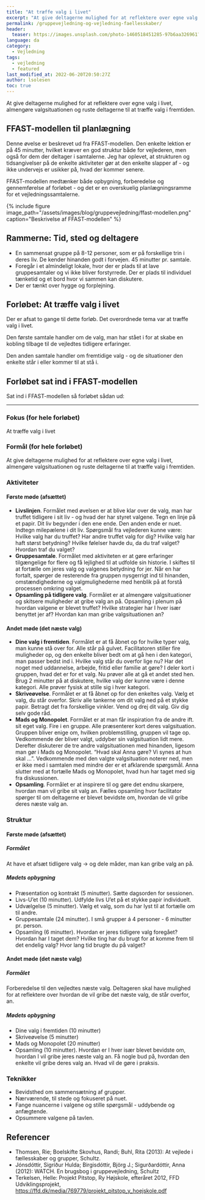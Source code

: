 ```yaml
---
title: "At træffe valg i livet"
excerpt: "At give deltagerne mulighed for at reflektere over egne valg i livet, almengøre valgsituationen og ruste deltagerne til at træffe valg i fremtiden."
permalink: /gruppevejledning-og-vejledning-faellesskaber/
header:
  teaser: https://images.unsplash.com/photo-1460518451285-97b6aa326961?ixlib=rb-1.2.1&ixid=MnwxMjA3fDB8MHxwaG90by1wYWdlfHx8fGVufDB8fHx8&auto=format&fit=crop&h=300&w=400&q=10
language: da
category:
  - Vejledning
tags:
  - vejledning
  - featured
last_modified_at: 2022-06-20T20:50:27Z
author: lsolesen
toc: true
---
```


At give deltagerne mulighed for at reflektere over egne valg i livet, almengøre valgsituationen og ruste deltagerne til at træffe valg i fremtiden.

## FFAST-modellen til planlægning

Denne øvelse er beskrevet ud fra FFAST-modellen. Den enkelte lektion er på 45 minutter, hvilket kræver en god struktur både for vejlederen, men også for dem der deltager i samtalerne. Jeg har oplevet, at strukturen og tidsangivelser på de enkelte aktiviteter gør at den enkelte slapper af - og ikke undervejs er usikker på, hvad der kommer senere.

FFAST-modellen medtænker både opbygning, forberedelse og gennemførelse af forløbet - og det er en overskuelig planlægningsramme for et vejledningssamtalerne.

{% include figure image_path="/assets/images/blog/gruppevejledning/ffast-modellen.png" caption="Beskrivelse af FFAST-modellen" %}

## Rammerne: Tid, sted og deltagere

- En sammensat gruppe på 8-12 personer, som er på forskellige trin i deres liv. De kender hinanden godt i forvejen. 45 minutter pr. samtale.
- Foregår i et almindeligt lokale, hvor der er plads til at lave gruppesamtaler og vi ikke bliver forstyrrede. Der er plads til individuel tænketid og et bord hvor vi sammen kan diskutere.
- Der er tænkt over hygge og forplejning.

## Forløbet: At træffe valg i livet

Der er afsat to gange til dette forløb. Det overordnede tema var at træffe valg i livet.

Den første samtale handler om de valg, man har stået i for at skabe en kobling tilbage til de vejledtes tidligere erfaringer.

Den anden samtale handler om fremtidige valg - og de situationer den enkelte står i eller kommer til at stå i.

## Forløbet sat ind i FFAST-modellen

Sat ind i FFAST-modellen så forløbet sådan ud:

***

### Fokus (for hele forløbet)

At træffe valg i livet

### Formål (for hele forløbet)

At give deltagerne mulighed for at reflektere over egne valg i livet, almengøre valgsituationen og ruste deltagerne til at træffe valg i fremtiden.

### Aktiviteter

#### Første møde (afsættet)

- **Livslinjen**. Formålet med øvelsen er at blive klar over de valg, man har truffet tidligere i sit liv - og hvad der har styret valgene. Tegn en linje på et papir. Dit liv begynder i den ene ende. Den anden ende er nuet. Indtegn milepælene i dit liv. Spørgsmål fra vejlederen kunne være: Hvilke valg har du truffet? Har andre truffet valg for dig? Hvilke valg har haft størst betydning? Hvilke følelser havde du, da du traf valget? Hvordan traf du valget?
- **Gruppesamtale**. Formålet med aktiviteten er at gøre erfaringer tilgængelige for flere og få lejlighed til at udfolde sin historie. I skiftes til at fortælle om jeres valg og valgenes betydning for jer. Når en har fortalt, spørger de resterende fra gruppen nysgerrigt ind til hinanden, omstændighederne og valgmulighederne med henblik på at forstå processen omkring valget.
- **Opsamling på tidligere valg**. Formålet er at almengøre valgsituationer og skitsere muligheder at gribe valg an på. Opsamling i plenum på hvordan valgene er blevet truffet? Hvilke strategier har I hver især benyttet jer af? Hvordan kan man gribe valgsituationen an?

#### Andet møde (det næste valg)

- **Dine valg i fremtiden**. Formålet er at få åbnet op for hvilke typer valg, man kunne stå over for. Alle står på gulvet. Facilitatoren stiller fire muligheder op, og den enkelte bliver bedt om at gå hen i den kategori, man passer bedst ind i. Hvilke valg står du overfor lige nu? Har det noget med uddannelse, arbejde, fritid eller familie at gøre? I deler kort i gruppen, hvad det er for et valg. Nu prøver alle at gå et andet sted hen. Brug 2 minutter på at diskutere, hvilke valg der kunne være i denne kategori. Alle prøver fysisk at stille sig i hver kategori.
- **Skriveøvelse**. Formålet er at få åbnet op for den enkeltes valg. Vælg et valg, du står overfor. Skriv alle tankerne om dit valg ned på et stykke papir. Betragt det fra forskellige vinkler. Vend og drej dit valg. Giv dig selv gode råd.
- **Mads og Monopolet**. Formålet er at man får inspiration fra de andre ift. sit eget valg. Fire i en gruppe. Alle præsenterer kort deres valgsituation. Gruppen bliver enige om, hvilken problemstilling, gruppen vil tage op. Vedkommende der bliver valgt, uddyber sin valgsituation lidt mere. Derefter diskuterer de tre andre valgsituationen med hinanden, ligesom man gør i Mads og Monopolet. “Hvad skal Anna gøre? Vi synes at hun skal …”. Vedkommende med den valgte valgsituation noterer ned, men er ikke med i samtalen med mindre der er et afklarende spørgsmål. Anna slutter med at fortælle Mads og Monopolet, hvad hun har taget med sig fra diskussionen.
- **Opsamling**. Formålet er at inspirere til og gøre det endnu skarpere, hvordan man vil gribe sit valg an. Fælles opsamling hvor facilitator spørger til om deltagerne er blevet bevidste om, hvordan de vil gribe deres næste valg an.

### Struktur

#### Første møde (afsættet)

##### Formålet

At have et afsæt tidligere valg → og dele måder, man kan gribe valg an på.

##### Mødets opbygning

- Præsentation og kontrakt (5 minutter). Sætte dagsorden for sessionen.
- Livs-U’et (10 minutter). Udfylde livs U’et på et stykke papir individuelt.
- Udvælgelse (5 minutter). Vælg et valg, som du har lyst til at fortælle om til andre.
- Gruppesamtale (24 minutter). I små grupper á 4 personer - 6 minutter pr. person.
- Opsamling (6 minutter). Hvordan er jeres tidligere valg foregået? Hvordan har I taget dem? Hvilke ting har du brugt for at komme frem til det endelig valg? Hvor lang tid brugte du på valget?

#### Andet møde (det næste valg)

##### Formålet

Forberedelse til den vejledtes næste valg. Deltageren skal have mulighed for at reflektere over hvordan de vil gribe det næste valg, de står overfor, an.

##### Mødets opbygning

- Dine valg i fremtiden (10 minutter)
- Skriveøvelse (5 minutter)
- Mads og Monopolet (20 minutter)
- Opsamling (10 minutter). Hvordan er I hver især blevet bevidste om, hvordan I vil gribe jeres næste valg an. Få nogle bud på, hvordan den enkelte vil gribe deres valg an. Hvad vil de gøre i praksis.

### Teknikker

- Bevidsthed om sammensætning af grupper.
- Nærværende, til stede og fokuseret på nuet.
- Fange nuancerne i valgene og stille spørgsmål - uddybende og anfægtende.
- Opsummere valgene på tavlen.


## Referencer

- Thomsen, Rie; Boelskifte Skovhus, Randi; Buhl, Rita (2013): At vejlede i fællesskaber og grupper, Schultz.
- Jónsdóttir, Sigríður Hulda; Birgisdóttir, Björg J.; Sigurðardóttir, Anna (2012): WATCH. En brugsbog i gruppevejledning, Schultz
- Terkelsen, Helle: Projekt Pitstop, Ry Højskole, efteråret 2012, FFD Udviklingsprojekt, <https://ffd.dk/media/769779/projekt_pitstop_y_hoejskole.pdf>
